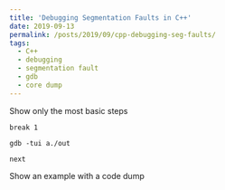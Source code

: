 ```yaml
---
title: 'Debugging Segmentation Faults in C++'
date: 2019-09-13
permalink: /posts/2019/09/cpp-debugging-seg-faults/
tags:
  - C++
  - debugging
  - segmentation fault
  - gdb
  - core dump
---
```


Show only the most basic steps

`break 1`

`gdb -tui a./out`

`next`


Show an example with a code dump